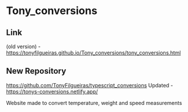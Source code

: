 # Tony_conversions

## Link

(old version) - https://tonyfilgueiras.github.io/Tony_conversions/tony_conversions.html


## New Repository
https://github.com/TonyFilgueiras/typescript_conversions
Updated - https://tonys-conversions.netlify.app/

Website made to convert temperature, weight and speed measurements
